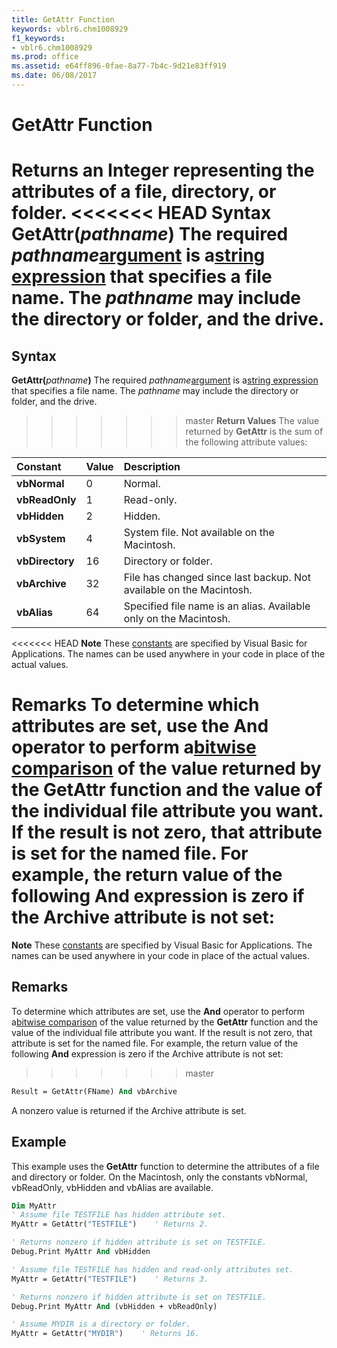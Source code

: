 ```yaml
---
title: GetAttr Function
keywords: vblr6.chm1008929
f1_keywords:
- vblr6.chm1008929
ms.prod: office
ms.assetid: e64ff896-0fae-8a77-7b4c-9d21e83ff919
ms.date: 06/08/2017
---
```



# GetAttr Function



Returns an  **Integer** representing the attributes of a file, directory, or folder.
<<<<<<< HEAD
 **Syntax**
 **GetAttr(**_pathname_**)**
The required  _pathname_[argument](../../Glossary/vbe-glossary.md) is a[string expression](../../Glossary/vbe-glossary.md) that specifies a file name. The _pathname_ may include the directory or folder, and the drive.
=======

## Syntax

**GetAttr(**_pathname_**)**
The required  _pathname_[argument](../../Glossary/vbe-glossary.md#argument) is a[string expression](../../Glossary/vbe-glossary.md#string-expression) that specifies a file name. The _pathname_ may include the directory or folder, and the drive.
>>>>>>> master
 **Return Values**
The value returned by  **GetAttr** is the sum of the following attribute values:


|**Constant**|**Value**|**Description**|
|:-----|:-----|:-----|
|**vbNormal**|0|Normal.|
|**vbReadOnly**|1|Read-only.|
|**vbHidden**|2|Hidden.|
|**vbSystem**|4|System file. Not available on the Macintosh.|
|**vbDirectory**|16|Directory or folder.|
|**vbArchive**|32|File has changed since last backup. Not available on the Macintosh.|
|**vbAlias**|64|Specified file name is an alias. Available only on the Macintosh.|

<<<<<<< HEAD
 **Note**  These [constants](../../Glossary/vbe-glossary.md) are specified by Visual Basic for Applications. The names can be used anywhere in your code in place of the actual values.

 **Remarks**
To determine which attributes are set, use the  **And** operator to perform a[bitwise comparison](../../Glossary/vbe-glossary.md) of the value returned by the **GetAttr** function and the value of the individual file attribute you want. If the result is not zero, that attribute is set for the named file. For example, the return value of the following **And** expression is zero if the Archive attribute is not set:
=======
 **Note**  These [constants](../../Glossary/vbe-glossary.md#constant) are specified by Visual Basic for Applications. The names can be used anywhere in your code in place of the actual values.

## Remarks

To determine which attributes are set, use the  **And** operator to perform a[bitwise comparison](../../Glossary/vbe-glossary.md#bitwise-comparison) of the value returned by the **GetAttr** function and the value of the individual file attribute you want. If the result is not zero, that attribute is set for the named file. For example, the return value of the following **And** expression is zero if the Archive attribute is not set:
>>>>>>> master



```vb
Result = GetAttr(FName) And vbArchive
```

A nonzero value is returned if the Archive attribute is set.

## Example

This example uses the  **GetAttr** function to determine the attributes of a file and directory or folder. On the Macintosh, only the constants vbNormal, vbReadOnly, vbHidden and vbAlias are available.


```vb
Dim MyAttr
' Assume file TESTFILE has hidden attribute set.
MyAttr = GetAttr("TESTFILE")    ' Returns 2.

' Returns nonzero if hidden attribute is set on TESTFILE.
Debug.Print MyAttr And vbHidden    

' Assume file TESTFILE has hidden and read-only attributes set.
MyAttr = GetAttr("TESTFILE")    ' Returns 3.

' Returns nonzero if hidden attribute is set on TESTFILE.
Debug.Print MyAttr And (vbHidden + vbReadOnly)    

' Assume MYDIR is a directory or folder.
MyAttr = GetAttr("MYDIR")    ' Returns 16.


```


